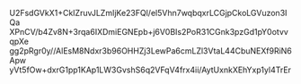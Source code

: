 U2FsdGVkX1+CkIZruvJLZmIjKe23FQl/el5Vhn7wqbqxrLCGjpCkoLGVuzon3IQa
XPnCV/b4Zv8N+3rqa6IXDmiEGNEpb+j6V0BIs2PoR31CGnk3pzGd1pY0otvvqpXe
gg2pRgr0y//AlEsM8Ndxr3b96OHHZj3LewPa6cmLZl3VtaL44CbuNEXf9RiN6Apw
yVt5fOw+dxrG1pp1KAp1LW3GvshS6q2VFqV4frx4ii/AytUxnkXEhYxp1yl4TrEr
